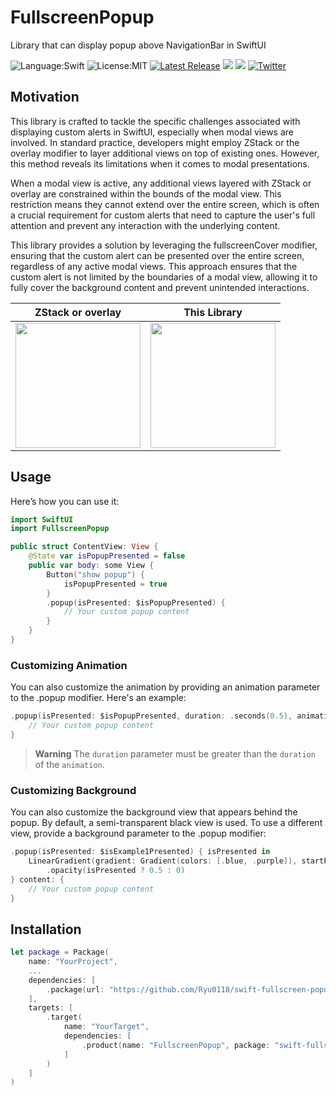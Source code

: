 # FullscreenPopup
Library that can display popup above NavigationBar in SwiftUI

![Language:Swift](https://img.shields.io/static/v1?label=Language&message=Swift&color=orange&style=flat-square)
![License:MIT](https://img.shields.io/static/v1?label=License&message=MIT&color=blue&style=flat-square)
[![Latest Release](https://img.shields.io/github/v/release/Ryu0118/swift-fullscreen-popup?style=flat-square)](https://github.com/Ryu0118/swift-fullscreen-popup/releases/latest)
[![](https://img.shields.io/endpoint?url=https%3A%2F%2Fswiftpackageindex.com%2Fapi%2Fpackages%2FRyu0118%2Fswift-fullscreen-popup%2Fbadge%3Ftype%3Dswift-versions)](https://swiftpackageindex.com/Ryu0118/swift-fullscreen-popup)
[![](https://img.shields.io/endpoint?url=https%3A%2F%2Fswiftpackageindex.com%2Fapi%2Fpackages%2FRyu0118%2Fswift-fullscreen-popup%2Fbadge%3Ftype%3Dplatforms)](https://swiftpackageindex.com/Ryu0118/swift-fullscreen-popup)
[![Twitter](https://img.shields.io/twitter/follow/ryu_hu03?style=social)](https://twitter.com/ryu_hu03)

## Motivation

This library is crafted to tackle the specific challenges associated with displaying custom alerts in SwiftUI, especially when modal views are involved. In standard practice, developers might employ ZStack or the overlay modifier to layer additional views on top of existing ones. However, this method reveals its limitations when it comes to modal presentations.

When a modal view is active, any additional views layered with ZStack or overlay are constrained within the bounds of the modal view. This restriction means they cannot extend over the entire screen, which is often a crucial requirement for custom alerts that need to capture the user's full attention and prevent any interaction with the underlying content.

This library provides a solution by leveraging the fullscreenCover modifier, ensuring that the custom alert can be presented over the entire screen, regardless of any active modal views. This approach ensures that the custom alert is not limited by the boundaries of a modal view, allowing it to fully cover the background content and prevent unintended interactions.

|  ZStack or overlay  |  This Library  |
| ---- | ---- |
|  <img src="https://github.com/Ryu0118/swift-fullscreen-popup/assets/87907656/c658d3ce-d1a4-4c6f-a2ff-32cdc75d3771" width="200">  |  <img src="https://github.com/Ryu0118/swift-fullscreen-popup/assets/87907656/57622de8-c6c4-4ae2-9b64-1b32f7ae6e99" width="200">  |

## Usage
Here’s how you can use it:
```Swift
import SwiftUI
import FullscreenPopup

public struct ContentView: View {
    @State var isPopupPresented = false
    public var body: some View {
        Button("show popup") {
            isPopupPresented = true
        }
        .popup(isPresented: $isPopupPresented) {
            // Your custom popup content
        }
    }
}
```

### Customizing Animation
You can also customize the animation by providing an animation parameter to the .popup modifier. Here's an example:
```Swift
.popup(isPresented: $isPopupPresented, duration: .seconds(0.5), animation: .easeIn(duration: 0.5)) {
    // Your custom popup content
}
```
> **Warning**
> The `duration` parameter must be greater than the `duration` of the `animation`.

### Customizing Background
You can also customize the background view that appears behind the popup. By default, a semi-transparent black view is used. To use a different view, provide a background parameter to the .popup modifier:
```Swift
.popup(isPresented: $isExample1Presented) { isPresented in
    LinearGradient(gradient: Gradient(colors: [.blue, .purple]), startPoint: .top, endPoint: .bottom)
        .opacity(isPresented ? 0.5 : 0)
} content: {
    // Your custom popup content
}
```

## Installation
```Swift
let package = Package(
    name: "YourProject",
    ...
    dependencies: [
        .package(url: "https://github.com/Ryu0118/swift-fullscreen-popup", exact: "0.1.0")
    ],
    targets: [
        .target(
            name: "YourTarget",
            dependencies: [
                .product(name: "FullscreenPopup", package: "swift-fullscreen-popup"),
            ]
        )
    ]
)
```

